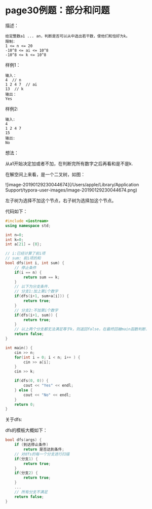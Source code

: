 # page30例题：部分和问题

描述：

```
给定整数a1 ... an，判断是否可以从中选出若干数，使他们和恰好为k。
限制:
1 <= n <= 20
-10^8 <= ai <= 10^8
-10^8 <= k <= 10^8
```



样例1：

```
输入：
4  // n
1 2 4 7  // ai
13	// k
输出：
Yes
```



样例2:

```
输入:
4
1 2 4 7
15
输出:
No
```





想法：

从a1开始决定加或者不加，在判断完所有数字之后再看和是不是k.

在解空间上来看，是一个二叉树，如图：

![image-20190129230044674](/Users/apple/Library/Application Support/typora-user-images/image-20190129230044674.png)



左子树为选择不加这个节点，右子树为选择加这个节点。

代码如下：

```cpp
#include <iostream>
using namespace std;

int n=0;
int k=0;
int a[21] = {0};

// i:已经计算了前i项
// sum: 前i项的和
bool dfs(int i, int sum) {
	// 停止条件
	if(i == n) {
		return sum == k;
	}
	// 以下为分支条件.
	// 分支1:加上第i个数字
	if(dfs(i+1, sum+a[i])) {
		return true;
	}
	// 分支2:不加第i个数字
	if(dfs(i+1, sum)) {
		return true;
	}
	// 以上两个分支都无法满足等于k，则返回false，在最终回被main函数判断.
	return false;
}

int main() {
	cin >> n;
	for(int i = 0; i < n; i++ ) {
		cin >> a[i];
	}
	cin >> k;

	if(dfs(0, 0)) {
		cout << "Yes" << endl;
	} else {
		cout << "No" << endl;
	}
	return 0;
}
```

关于dfs:

dfs的模板大概如下：

```cpp
bool dfs(args) {
    if (到达停止条件)
    	return 是否达到条件;
    // 对dfs的每一个分支进行扫描
    if(分支1) {
        return true;
    }
    if(分支2) {
        return true;
    }
    ...
    // 所有分支不满足
    return false;
}
```











